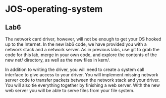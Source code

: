 # JOS-operating-system

## Lab6

The network card driver, however, will not be enough to get your OS hooked up to the Internet. In the new lab6 code, we have provided you with a network stack and a network server. As in previous labs, use git to grab the code for this lab, merge in your own code, and explore the contents of the new net/ directory, as well as the new files in kern/.

In addition to writing the driver, you will need to create a system call interface to give access to your driver. You will implement missing network server code to transfer packets between the network stack and your driver. You will also tie everything together by finishing a web server. With the new web server you will be able to serve files from your file system.
